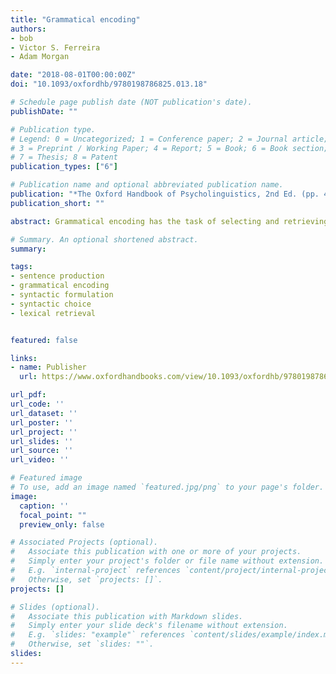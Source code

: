```yaml
---
title: "Grammatical encoding"
authors:
- bob
- Victor S. Ferreira
- Adam Morgan

date: "2018-08-01T00:00:00Z"
doi: "10.1093/oxfordhb/9780198786825.013.18"

# Schedule page publish date (NOT publication's date).
publishDate: ""

# Publication type.
# Legend: 0 = Uncategorized; 1 = Conference paper; 2 = Journal article;
# 3 = Preprint / Working Paper; 4 = Report; 5 = Book; 6 = Book section;
# 7 = Thesis; 8 = Patent
publication_types: ["6"]

# Publication name and optional abbreviated publication name.
publication: "*The Oxford Handbook of Psycholinguistics, 2nd Ed. (pp. 432-457). Oxford University Press.*"
publication_short: ""

abstract: Grammatical encoding has the task of selecting and retrieving the syntactic and lexical forms that can convey non-linguistic thoughts, and then determining the morphological forms and their constituent ordering in preparation for their phonological spell-out and eventual externalization. This chapter begins by broadly describing a consensus view of the general architecture of grammatical encoding. It then describes ongoing debates that operate within (or question aspects of) this consensus view, including about the content and structure and selection-then-retrieval character of grammatical encoding; the incrementality or scope of grammatical encoding; the factors that influence syntactic choice; the rational or optimal nature of production; effects of ongoing learning; and production in dialogue. It closes on a constructive note, highlighting fundamental insights that we have gained as a field along the way.

# Summary. An optional shortened abstract.
summary:

tags:
- sentence production
- grammatical encoding
- syntactic formulation
- syntactic choice 
- lexical retrieval 


featured: false

links:
- name: Publisher
  url: https://www.oxfordhandbooks.com/view/10.1093/oxfordhb/9780198786825.001.0001/oxfordhb-9780198786825-e-18

url_pdf:
url_code: ''
url_dataset: ''
url_poster: ''
url_project: ''
url_slides: ''
url_source: ''
url_video: ''

# Featured image
# To use, add an image named `featured.jpg/png` to your page's folder. 
image:
  caption: ''
  focal_point: ""
  preview_only: false

# Associated Projects (optional).
#   Associate this publication with one or more of your projects.
#   Simply enter your project's folder or file name without extension.
#   E.g. `internal-project` references `content/project/internal-project/index.md`.
#   Otherwise, set `projects: []`.
projects: []

# Slides (optional).
#   Associate this publication with Markdown slides.
#   Simply enter your slide deck's filename without extension.
#   E.g. `slides: "example"` references `content/slides/example/index.md`.
#   Otherwise, set `slides: ""`.
slides:
---
```


